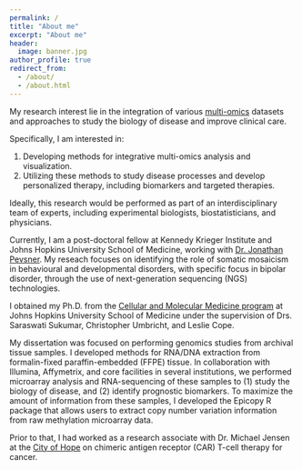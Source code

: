 ```yaml
---
permalink: /
title: "About me"
excerpt: "About me"
header:
  image: banner.jpg
author_profile: true
redirect_from:
  - /about/
  - /about.html
---
```


My research interest lie in the integration of various [multi-omics](https://omics.org/index.php/Omes_and_Omics)
datasets and approaches to study the biology of disease and improve clinical
care.

Specifically, I am interested in:

1. Developing methods for integrative multi-omics analysis and visualization.
2. Utilizing these methods to study disease processes and develop personalized therapy, including biomarkers and targeted therapies.

Ideally, this research would be performed as part of an interdisciplinary team of experts,
including experimental biologists, biostatisticians, and physicians.

Currently, I am a post-doctoral fellow at Kennedy Krieger Institute and Johns Hopkins
University School of Medicine, working with [Dr. Jonathan Pevsner](http://pevsnerlab.kennedykrieger.org/php/index.php).
My reseach focuses on identifying the role of somatic mosaicism in behavioural and
developmental disorders, with specific focus in bipolar disorder, through the use
of next-generation sequencing (NGS) technologies.

I obtained my Ph.D. from the [Cellular and Molecular Medicine program](http://cmm.jhmi.edu/)
at Johns Hopkins University School of Medicine under the supervision of
Drs. Saraswati Sukumar, Christopher Umbricht, and Leslie Cope.

My dissertation was focused on performing genomics studies from archival tissue
samples. I developed methods for RNA/DNA extraction from formalin-fixed paraffin-embedded
(FFPE) tissue. In collaboration with Illumina, Affymetrix, and core facilities in
several institutions, we performed microarray analysis and RNA-sequencing of these
samples to (1) study the biology of disease, and (2) identify prognostic biomarkers.
To maximize the amount of information from these samples, I developed the Epicopy
R package that allows users to extract copy number variation information from
raw methylation microarray data.

Prior to that, I had worked as a research associate with Dr. Michael Jensen at the
[City of Hope](https://www.cityofhope.org/homepage) on chimeric antigen receptor
(CAR) T-cell therapy for cancer.
